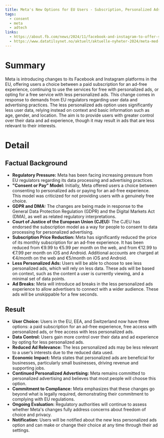 ```yaml
---
title: Meta's New Options for EU Users - Subscription, Personalized Ads, and Less Personalized Ads
tags:
  - consent
  - meta
  - adtech
links:
  - https://about.fb.com/news/2024/11/facebook-and-instagram-to-offer-subscription-for-no-ads-in-europe/
  - https://www.datatilsynet.no/aktuelt/aktuelle-nyheter-2024/meta-med-nye-valgmuligheter/
---
```

# Summary

Meta is introducing changes to its Facebook and Instagram platforms in the EU, offering users a choice between a paid subscription for an ad-free experience, continuing to use the services for free with personalized ads, or opting for a free service with less personalized ads. This change comes in response to demands from EU regulators regarding user data and advertising practices. The less personalized ads option uses significantly less user data, relying instead on context and basic information such as age, gender, and location. The aim is to provide users with greater control over their data and ad experience, though it may result in ads that are less relevant to their interests.

# Detail

## Factual Background

- **Regulatory Pressure:** Meta has been facing increasing pressure from EU regulators regarding its data processing and advertising practices.
- **"Consent or Pay" Model:** Initially, Meta offered users a choice between consenting to personalized ads or paying for an ad-free experience. This model was criticized for not providing users with a genuinely free choice.
- **GDPR and DMA:** The changes are being made in response to the General Data Protection Regulation (GDPR) and the Digital Markets Act (DMA), as well as related regulatory interpretations.
- **Court of Justice of the European Union (CJEU):** The CJEU has endorsed the subscription model as a way for people to consent to data processing for personalized advertising.
- **Subscription Price Reduction:** Meta has significantly reduced the price of its monthly subscription for an ad-free experience. It has been reduced from €9.99 to €5.99 per month on the web, and from €12.99 to €7.99 per month on iOS and Android. Additional accounts are charged at €4/month on the web and €5/month on iOS and Android.
- **Less Personalized Ads:** Users will be able to choose to see less personalized ads, which will rely on less data. These ads will be based on context, such as the content a user is currently viewing, and a minimal set of data points.
- **Ad Breaks:** Meta will introduce ad breaks in the less personalized ads experience to allow advertisers to connect with a wider audience. These ads will be unskippable for a few seconds.

## Result

- **User Choice:** Users in the EU, EEA, and Switzerland now have three options: a paid subscription for an ad-free experience, free access with personalized ads, or free access with less personalized ads.
- **Data Control:** Users gain more control over their data and ad experience by opting for less personalized ads.
- **Reduced Ad Relevance:** The less personalized ads may be less relevant to a user’s interests due to the reduced data used.
- **Economic Impact:** Meta states that personalized ads are beneficial for businesses, particularly small businesses, driving revenue and supporting jobs.
- **Continued Personalized Advertising:** Meta remains committed to personalized advertising and believes that most people will choose this option.
- **Commitment to Compliance:** Meta emphasizes that these changes go beyond what is legally required, demonstrating their commitment to complying with EU regulations.
- **Ongoing Evaluation:** Regulatory authorities will continue to assess whether Meta's changes fully address concerns about freedom of choice and privacy.
- **Notification:** Users will be notified about the new less personalized ads option and can make or change their choice at any time through their ad settings.